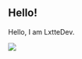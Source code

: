 ## Hello!

Hello, I am LxtteDev.

<img src="https://github-readme-stats.vercel.app/api/top-langs/?username=LxtteDev&layout=compact&theme=github_dark" />
